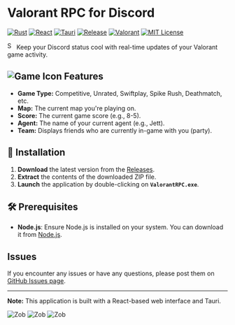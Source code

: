 # Valorant RPC for Discord

[![Rust](https://img.shields.io/badge/Rust-🦀-black?style=flat&logo=rust)](https://www.rust-lang.org/)
[![React](https://img.shields.io/badge/React-⚛️-blue?style=flat&logo=react)](https://reactjs.org/)
[![Tauri](https://img.shields.io/badge/Tauri-🚀-yellow?style=flat&logo=tauri)](https://tauri.app/)
[![Release](https://img.shields.io/github/v/release/Zeltales/Valorant-RPC?style=flat&color=green)](https://github.com/Zeltales/Valorant-RPC/releases/latest/)
[![Valorant](https://img.shields.io/badge/Valorant-🎮-red?style=flat&logo=valorant)](https://playvalorant.com)
[![MIT License](https://img.shields.io/badge/License-MIT-yellow.svg)](https://github.com/Zeltales/Valorant-RPC/blob/main/LICENCE.md)

<img src="https://raw.githubusercontent.com/Tarikul-Islam-Anik/Animated-Fluent-Emojis/master/Emojis/Smilies/Smiling%20Face%20with%20Sunglasses.png" alt="Smiling Face with Sunglasses" width="17" height="17" /> Keep your Discord status cool with real-time updates of your Valorant game activity.

## ![Game Icon](https://i.zeltales.dev/5NwvjQpu.png) Features

- **Game Type:** Competitive, Unrated, Swiftplay, Spike Rush, Deathmatch, etc.
- **Map:** The current map you're playing on.
- **Score:** The current game score (e.g., 8-5).
- **Agent:** The name of your current agent (e.g., Jett).
- **Team:** Displays friends who are currently in-game with you (party).

## 🚀 Installation

1. **Download** the latest version from the [Releases](https://github.com/Zeltales/Valorant-RPC/releases/latest/).
2. **Extract** the contents of the downloaded ZIP file.
3. **Launch** the application by double-clicking on **`ValorantRPC.exe`**.

## 🛠️ Prerequisites

- **Node.js**: Ensure Node.js is installed on your system. You can download it from [Node.js](https://nodejs.org/).

## Issues

If you encounter any issues or have any questions, please post them on [GitHub Issues page](https://github.com/Zeltales/Valorant-RPC/issues). 

---

**Note:** This application is built with a React-based web interface and Tauri.

![Zob](https://i.zeltales.dev/LX7BpwK2.png)
![Zob](https://i.zeltales.dev/bO8UfKby.png)
![Zob](https://i.zeltales.dev/0rbcT9kO.png)
